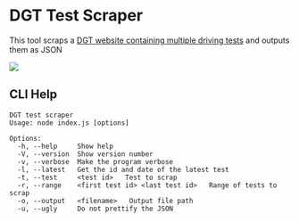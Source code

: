 # DGT Test Scraper
This tool scraps a <a href="https://revista.dgt.es/es/test">DGT website containing multiple driving tests</a> and outputs them as JSON

<a href="https://server.raine.page/dgt_tests">
	<img src="https://server.raine.page/dgt_tests/image.cgi#c">
</a>

## CLI Help
```
DGT test scraper
Usage: node index.js [options]

Options:
  -h, --help     Show help
  -V, --version  Show version number
  -v, --verbose  Make the program verbose
  -l, --latest   Get the id and date of the latest test
  -t, --test     <test id>   Test to scrap
  -r, --range    <first test id> <last test id>   Range of tests to scrap
  -o, --output   <filename>   Output file path
  -u, --ugly     Do not prettify the JSON
```

